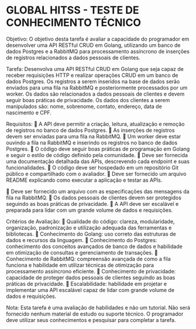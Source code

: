 # GLOBAL HITSS - TESTE DE CONHECIMENTO TÉCNICO

Objetivo:
O objetivo desta tarefa é avaliar a capacidade do programador em desenvolver uma API
RESTful CRUD em Golang, utilizando um banco de dados Postgres e a RabbitMQ para
processamento assíncrono de inserções de registros relacionados a dados pessoais de clientes.

Tarefa:
Desenvolva uma API RESTful CRUD em Golang que seja capaz de receber requisições HTTP e
realizar operações CRUD em um banco de dados Postgres. Os registros a serem inseridos na
base de dados serão enviados para uma fila na RabbitMQ e posteriormente processados por
um worker. Os dados são relacionados a dados pessoais de clientes e devem seguir boas
práticas de privacidade.
Os dados dos clientes a serem manipulados são: nome, sobrenome, contato, endereço, data
de nascimento e CPF.

Requisitos:
 A API deve permitir a criação, leitura, atualização e remoção de registros no banco de
dados Postgres.
 As inserções de registros devem ser enviadas para uma fila na RabbitMQ.
 Um worker deve estar ouvindo a fila na RabbitMQ e inserindo os registros no banco de
dados Postgres.
 O código deve seguir boas práticas de programação em Golang e seguir o estilo de
código definido pela comunidade.
 Deve ser fornecida uma documentação detalhada das APIs, descrevendo cada
endpoint e suas funcionalidades.
 O código deve ser hospedado em um repositório Git público e compartilhado com o
avaliador.
 Deve ser fornecido um arquivo README explicando como executar a aplicação e testar
as APIs.

 Deve ser fornecido um arquivo com as especificações das mensagens da fila na
RabbitMQ.
 Os dados pessoais de clientes devem ser protegidos seguindo as boas práticas de
privacidade.
 A API deve ser escalável e preparada para lidar com um grande volume de dados e
requisições.

Critérios de Avaliação:
 Qualidade do código: clareza, modularidade, organização, padronização e utilização
adequada das ferramentas e bibliotecas.
 Conhecimento do Golang: uso correto das estruturas de dados e recursos da
linguagem.
 Conhecimento do Postgres: conhecimento dos conceitos avançados de banco de
dados e habilidade em otimização de consultas e gerenciamento de transações.
 Conhecimento de RabbitMQ: compreensão avançada de como a fila funciona e
habilidade em utilizar técnicas de otimização para processamento assíncrono eficiente.
 Conhecimento de privacidade: capacidade de proteger dados pessoais de clientes
seguindo as boas práticas de privacidade.
 Escalabilidade: habilidade em projetar e implementar uma API escalável capaz de lidar
com grande volume de dados e requisições.

Nota: Esta tarefa é uma avaliação de habilidades e não um tutorial. Não será fornecido
nenhum material de estudo ou suporte técnico. O programador deve utilizar seus
conhecimentos e pesquisar para completar a tarefa.